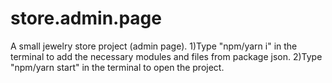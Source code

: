 # store.admin.page
A small jewelry store project (admin page).
1)Type "npm/yarn i" in the terminal to add the necessary modules and files from package json.
2)Type "npm/yarn start" in the terminal to open the project.
